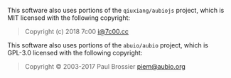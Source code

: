 This software also uses portions of the `qiuxiang/aubiojs` project, which is		
MIT licensed with the following copyright:

> Copyright (c) 2018 7c00 <i@7c00.cc>

This software also uses portions of the `abuio/aubio` project, which is		
GPL-3.0 licensed with the following copyright:

> Copyright © 2003-2017 Paul Brossier <piem@aubio.org>

